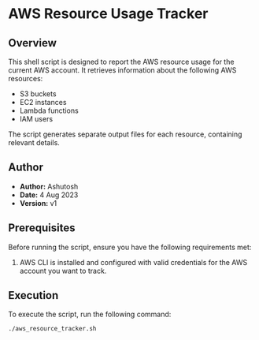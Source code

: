 # AWS Resource Usage Tracker

## Overview

This shell script is designed to report the AWS resource usage for the current AWS account. It retrieves information about the following AWS resources:

- S3 buckets
- EC2 instances
- Lambda functions
- IAM users

The script generates separate output files for each resource, containing relevant details.

## Author

- **Author:** Ashutosh
- **Date:** 4 Aug 2023
- **Version:** v1

## Prerequisites

Before running the script, ensure you have the following requirements met:

1. AWS CLI is installed and configured with valid credentials for the AWS account you want to track.

## Execution

To execute the script, run the following command:

```bash
./aws_resource_tracker.sh

